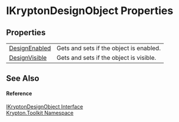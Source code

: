 # IKryptonDesignObject Properties




## Properties
<table>
<tr>
<td><a href="b83a1f00-2603-5286-afc7-4614909c426b.md">DesignEnabled</a></td>
<td>Gets and sets if the object is enabled.</td></tr>
<tr>
<td><a href="90969ea1-5625-baa4-e9b1-5dd1ef2ba790.md">DesignVisible</a></td>
<td>Gets and sets if the object is visible.</td></tr>
</table>

## See Also


#### Reference
<a href="51a43a3a-1364-b461-9dba-67e4d5088935.md">IKryptonDesignObject Interface</a>  
<a href="79d2eac2-21f4-54ff-7552-b20c33c30600.md">Krypton.Toolkit Namespace</a>  

